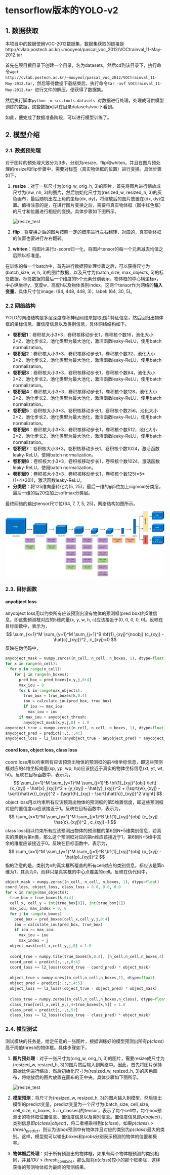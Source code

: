 # tensorflow版本的YOLO-v2

## 1. 数据获取

本项目中的数据使用VOC-2012数据集，数据集获取的链接是http://cvlab.postech.ac.kr/~mooyeol/pascal_voc_2012/VOCtrainval_11-May-2012.tar

首先在项目根目录下创建一个目录，名为datasets，然后cd到该目录下，执行命令`wget http://cvlab.postech.ac.kr/~mooyeol/pascal_voc_2012/VOCtrainval_11-May-2012.tar`，然后等待数据下载结束后，执行命令`tar -xvf VOCtrainval_11-May-2012.tar `进行文件的解压，便获得了数据集。

然后执行脚本`python -m src.tools.datasets `对数据进行处理，处理成可供模型训练的数据，这些数据可以在目录datasets/voc下看到。

如此，便完成了数据准备阶段，可以进行模型训练了。



## 2. 模型介绍

### 2.1. 数据预处理

对于图片的预处理大致分为3步，分别为resize，flip和whiten。并且在图片预处理的resize和flip步骤中，需要对标签（真实物体框的位置）进行变换。具体步骤如下，

1.  **resize**：对于一张尺寸为(orig_w, orig_h, 3)的图片，首先将图片进行缩放成尺寸为(nw, nh, 3)的图片，然后初始化尺寸为(resized_w, resized_h, 3)的灰色画布，最后随机出左上角的坐标(dx, dy)，将缩放后的图片放置在(dx, dy)位置。值得注意的是，在进行图片变换之后，需要将真实物体框（图中红色框）的尺寸和位置进行相应的变换。具体步骤如下图所示。

    ![resize_test](others/pictures/resize_train.png)

2.  **flip**：将变换之后的图片按照一定的概率进行左右翻转，对应的，真实物体框的位置也要进行左右翻转。

3.  **whiten**：将图片进行z-score归一化，将图片tensor的每一个元素减去均值之后除以标准差。

在训练的每一个batch中，首先进行数据预处理步骤之后，可以获得尺寸为(batch_size, w, h, 3)的图片数据，以及尺寸为(batch_size, max_objects, 5)的标签数据，标签数据的最后一个维度的5个元素分别表示，物体框的中心横坐标x，中心纵坐标y，宽度w，高度h以及物体类别index。这两个tensor作为网络的**输入变量**，具体尺寸位image: (64, 448, 448, 3)，label: (64, 30, 5)。



### 2.2 网络结构

YOLO的网络结构是多层深度卷积神经网络来提取图片特征信息，然后回归出物体框的坐标信息、置信度信息以及类别信息，具体网络结构如下。

-   **卷积层1**：卷积核大小3\*3，卷积核移动步长1，卷积核个数16，池化大小2*2，池化步长2，池化类型为最大池化，激活函数leaky-ReLU，使用batch normalization。
-   **卷积层2**：卷积核大小3\*3，卷积核移动步长1，卷积核个数32，池化大小2*2，池化步长2，池化类型为最大池化，激活函数leaky-ReLU，使用batch normalization。
-   **卷积层3**：卷积核大小3\*3，卷积核移动步长1，卷积核个数64，池化大小2*2，池化步长2，池化类型为最大池化，激活函数leaky-ReLU，使用batch normalization。
-   **卷积层4**：卷积核大小3\*3，卷积核移动步长1，卷积核个数128，池化大小2*2，池化步长2，池化类型为最大池化，激活函数leaky-ReLU，使用batch normalization。
-   **卷积层5**：卷积核大小3\*3，卷积核移动步长1，卷积核个数256，池化大小2*2，池化步长2，池化类型为最大池化，激活函数leaky-ReLU，使用batch normalization。
-   **卷积层6**：卷积核大小3\*3，卷积核移动步长1，卷积核个数512，池化大小2*2，池化步长2，池化类型为最大池化，激活函数leaky-ReLU，使用batch normalization。
-   **卷积层7**：卷积核大小3\*3，卷积核移动步长1，卷积核个数1024，激活函数leaky-ReLU，使用batch normalization。
-   **卷积层8**：卷积核大小3\*3，卷积核移动步长1，卷积核个数1024，激活函数leaky-ReLU，使用batch normalization。
-   **卷积层9**：卷积核大小3\*3，卷积核移动步长1，卷积核个数125(=5\*(1+4+20))，激活函数leaky-ReLU。
-   **分类层**：将125维向量转化为(5, 25)，最后一维的前5位加上sigmoid分类层，最后一维的后20位加上softmax分类层。

最终网络的输出tensor尺寸位(64, 7, 7, 5, 25)，网络结构如图所示。

![resize_test](others/pictures/network.png)



### 2.3. 目标函数

#### anyobject loss

anyobject loss用以约束所有应该预测出没有物体的预测框(pred box)的5维信息，即这些预测框对应的5维向量(x, y, w, h, c)应该接近于(0, 0, 0, 0, 0)。反映在目标函数中，表示为，
$$
\sum_{x=1}^M \sum_{y=1}^M \sum_{j=1}^B \bf{1}_{xyj}^{noobj} (c_{xyj} - \hat{c}_{xyj})^2 , c_{xyj}=0
$$
反映在伪代码中，

```python
anyobject_mask = numpy.zeros((n_cell, n_cell, n_boxes, 1), dtype=float)
for x in range(n_cell):
  for y in range(n_cell):
    for j in range(n_boxes):
      pred_box = pred_boxes[x,y,j,0:4]
      max_iou = 0
      for k in range(max_objects):
        true_box = true_boxes[k,0:4]
        iou = calculate_iou(pred_box, true_box)
        if iou >= max_iou:
          max_iou = iou
      if max_iou > anyobject_thresh:
        anyobject_mask[x,y,j,0] = 1.0
anyobject_true = numpy.zeros((n_cell, n_cell, n_boxes, 1), dtype=float)
anyobject_pred = predict[:,:,:,4:]
anyobject_loss = l2_loss((anyobject_true - anyobject_pred) * anyobject_mask)
```



#### coord loss, object loss, class loss

coord loss用以约束所有应该预测出物体的预测框的前4维坐标信息，即这些预测框对应的4维坐标向量(xp, yp, wp, hp)应该接近于真实的物体坐标信息(xt, yt, wt, ht)。反映在目标函数中，表示为，
$$
\sum_{x=1}^M \sum_{y=1}^M \sum_{j=1}^B \bf{1}_{xyj}^{obj} \left[ (x_{xyj} - \hat{x}_{xyj})^2 + (y_{xyj} - \hat{y}_{xyj})^2 + (\sqrt{w}_{xyj} - \sqrt{\hat{w}}_{xyj})^2 + (\sqrt{h}_{xyj} - \sqrt{\hat{h}}_{xyj})^2 \right]
$$
object loss用以约束所有应该预测出物体的预测框的第5维置信度，即这些预测框对应的置信度cp应该接近于1。反映在目标函数中，表示为，
$$
\sum_{x=1}^M \sum_{y=1}^M \sum_{j=1}^B \bf{1}_{xyj}^{obj} (c_{xyj} - \hat{c}_{xyj})^2 , c_{xyj}=1
$$
class loss用以约束所有应该预测出物体的预测框的第6到N+5维类别信息，若真实的类别为第n类，那么这个预测框对应的第n维应该接近于1，第6到N+5维中其余的维度应该接近于0。反映在目标函数中，表示为，
$$
\sum_{x=1}^M \sum_{y=1}^M \sum_{j=1}^B \bf{1}_{xyj}^{obj} (p_{xyj} - \hat{p}_{xyj})^2
$$
指的注意的是，类别为n的真实框所覆盖的所有cell对应的类别信息，都应该是第n维为1，其余为0，而非只是真实框的中心点覆盖的cell。反映在伪代码中，

```python
object_mask = numpy.zeros((n_cell, n_cell, n_boxes, 1), dtype=float)
coord_loss, object_loss, class_loss = 0.0, 0.0, 0.0
for k in range(max_objects):
  true_box = true_boxes[k,0:4]
  cell_x, cell_y = int(true_box[0]), int(true_box[1])
  max_iou, max_index = 0, 0
  for j in range(n_boxes)
  	pred_box = pred_boxes[cell_x,cell_y,j,0:4]
    iou = calculate_iou(pred_box, true_box)
    if iou >= max_iou:
      max_iou = iou
      max_index = j
  object_mask[cell_x,cell_y,j,0] = 1.0
  
  coord_true = numpy.tile(true_boxes[k,0:4], [n_cell,n_cell,n_boxes,4])
  coord_pred = predict[:,:,:,0:4]
  coord_loss += l2_loss((coord_true - coord_pred) * object_mask)
  
  object_true = numpy.ones((n_cell,n_cell,n_boxes,1), dtype=float)
  object_pred = predict[:,:,:,4:5]
  object_loss += l2_loss((object_true - object_pred) * object_mask)
  
  class_true = numpy.zeros((n_cell,n_cell,n_boxes,n_class), dtype=float)
  class_true[cell_x,cell_y,:,4+true_boxes[k,5]] = 1.0
  class_pred = predict[:,:,:,5:]
  class_loss += l2_loss((class_true - class_pred) * object_mask)
```



### 2.4. 模型测试

测试模块的任务是，给定任意的一张图片，根据训练好的模型预测出所有$p(class)$高于阈值thresh的物体框。具体步骤如下，

1.  **图片预处理**：对于一张尺寸为(orig_w, orig_h, 3)的图片，需要resize成尺寸为(resized_w, resized_h, 3)的图片然后输入到网络中。因此，首先将图片保持原始比例进行缩放，然后初始化尺寸为(resized_w, resized_h, 3)的灰色画布，将缩放后的图片放置在画布的正中央。具体步骤如下图所示。

    ![resize_test](others/pictures/resize_test.png)

2.  **模型预测**：将尺寸为(resized_w, resized_h, 3)的图片输入到模型，然后输出模型的predict变量，predict变量为一个尺寸为(batch_size, cell_size, cell_size, n_boxes, 5+n_classes)的tensor，表示了每个cell中，每个box预测出的物体框位置信息、置信度信息以及类别信息。置信度信息即$p(object)$，类别信息即$p(class|object)$，将二者相乘得到$p(class)$，如果$p(class) > thresh_{predict}$，则认为该box预测中有物体并且对应的类别为$p(class)$最大的类别。这样，模型就可以输出boxes和probs分别表示预测的物体的位置和概率。

3.  **物体框后处理**：对于所有预测出的物体框，如果有两个物体框预测的类别相同，并且$IOU > thresh_{combine}$，那么就将$p(class)$较小的那个框移除，这样获得的预测物体框为最终的预测结果。